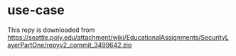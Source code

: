 use-case
========

This repy is downloaded from https://seattle.poly.edu/attachment/wiki/EducationalAssignments/SecurityLayerPartOne/repyv2_commit_3499642.zip